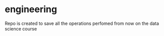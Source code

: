 # engineering
Repo is created to save all the operations perfomed from now on the data science course

